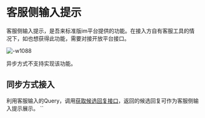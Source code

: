 # 客服侧输入提示
客服侧输入提示，是吾来标准版im平台提供的功能。在接入方自有客服工具的情况下，如也想获得此功能，需要对接开放平台接口。

![-w1088](http://pcufcif6r.bkt.clouddn.com/15334004125612.jpg)

异步方式不支持实现该功能。

## 同步方式接入
利用客服输入的Query，调用[获取候选回复接口](http://openapi.wul.ai/1.3.0/docs#operation/MessageRoute)，返回的候选回复可作为客服侧输入提示展示。  ``